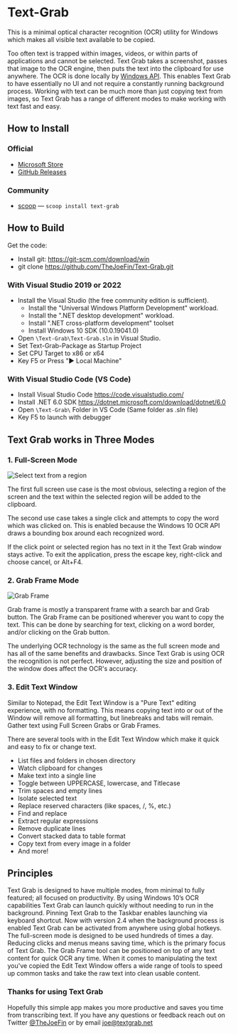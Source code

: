 # Text-Grab

This is a minimal optical character recognition (OCR) utility for Windows which makes all visible text available to be copied. 

Too often text is trapped within images, videos, or within parts of applications and cannot be selected. Text Grab takes a screenshot, passes that image to the OCR engine, then puts the text into the clipboard for use anywhere. The OCR is done locally by [Windows API](https://docs.microsoft.com/en-us/uwp/api/Windows.Media.Ocr). This enables Text Grab to have essentially no UI and not require a constantly running background process. Working with text can be much more than just copying text from images, so Text Grab has a range of different modes to make working with text fast and easy. 

## How to Install

### Official

- [Microsoft Store](https://www.microsoft.com/en-us/p/text-grab/9mznkqj7sl0b?cid=TextGrabGitHub)
- [GitHub Releases](https://github.com/TheJoeFin/Text-Grab/releases/latest)

### Community

- [scoop](https://scoop.sh/) — `scoop install text-grab`

## How to Build
Get the code:
- Install git: https://git-scm.com/download/win
- git clone https://github.com/TheJoeFin/Text-Grab.git

### With Visual Studio 2019 or 2022
- Install the Visual Studio (the free community edition is sufficient).
    - Install the "Universal Windows Platform Development" workload.
    - Install the ".NET desktop development" workload.
    - Install ".NET cross-platform development" toolset
    - Install Windows 10 SDK (10.0.19041.0)
- Open `\Text-Grab\Text-Grab.sln` in Visual Studio.
- Set Text-Grab-Package as Startup Project
- Set CPU Target to x86 or x64
- Key F5 or Press "▶ Local Machine"

### With Visual Studio Code (VS Code)
- Install Visual Studio Code https://code.visualstudio.com/
- Install .NET 6.0 SDK https://dotnet.microsoft.com/download/dotnet/6.0
- Open `\Text-Grab\` Folder in VS Code (Same folder as .sln file)
- Key F5 to launch with debugger

## Text Grab works in Three Modes

### 1. Full-Screen Mode
![Select text from a region](images/2-3-Full-Screen-Grab-med.gif)

The first full screen use case is the most obvious, selecting a region of the screen and the text within the selected region will be added to the clipboard.

The second use case takes a single click and attempts to copy the word which was clicked on. This is enabled because the Windows 10 OCR API draws a bounding box around each recognized word. 

If the click point or selected region has no text in it the Text Grab window stays active. To exit the application, press the escape key, right-click and choose cancel, or Alt+F4.

### 2. Grab Frame Mode
![Grab Frame](images/2-3-Grab-Frame-Medium.gif)

Grab frame is mostly a transparent frame with a search bar and Grab button. The Grab Frame can be positioned wherever you want to copy the text. This can be done by searching for text, clicking on a word border, and/or clicking on the Grab button.

The underlying OCR technology is the same as the full screen mode and has all of the same benefits and drawbacks. Since Text Grab is using OCR the recognition is not perfect. However, adjusting the size and position of the window does affect the OCR's accuracy.


### 3. Edit Text Window

Similar to Notepad, the Edit Text Window is a "Pure Text" editing experience, with no formatting. This means copying text into or out of the Window will remove all formatting, but linebreaks and tabs will remain. Gather text using Full Screen Grabs or Grab Frames.

There are several tools with in the Edit Text Window which make it quick and easy to fix or change text.
- List files and folders in chosen directory
- Watch clipboard for changes
- Make text into a single line
- Toggle between UPPERCASE, lowercase, and Titlecase
- Trim spaces and empty lines
- Isolate selected text
- Replace reserved characters (like spaces, /, %, etc.)
- Find and replace
- Extract regular expressions
- Remove duplicate lines
- Convert stacked data to table format
- Copy text from every image in a folder
- And more!


## Principles
Text Grab is designed to have multiple modes, from minimal to fully featured; all focused on productivity. By using Windows 10’s OCR capabilities Text Grab can launch quickly without needing to run in the background. Pinning Text Grab to the Taskbar enables launching via keyboard shortcut. Now with version 2.4 when the background process is enabled Text Grab can be activated from anywhere using global hotkeys. The full-screen mode is designed to be used hundreds of times a day. Reducing clicks and menus means saving time, which is the primary focus of Text Grab. The Grab Frame tool can be positioned on top of any text content for quick OCR any time. When it comes to manipulating the text you've copied the Edit Text Window offers a wide range of tools to speed up common tasks and take the raw text into clean usable content.

### Thanks for using Text Grab
Hopefully this simple app makes you more productive and saves you time from transcribing text.
If you have any questions or feedback reach out on Twitter [@TheJoeFin](http://www.twitter.com/thejoefin) or by email joe@textgrab.net
